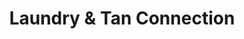 ---
title: "Laundry & Tan Connection"
url: /indianapolis/laundry-and-tan-connection-madison-avenue/
shop: laundry
---